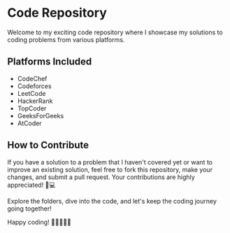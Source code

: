 # Code Repository

Welcome to my exciting code repository where I showcase my solutions to coding problems from various platforms.

## Platforms Included
- CodeChef
- Codeforces
- LeetCode
- HackerRank
- TopCoder
- GeeksForGeeks
- AtCoder

## How to Contribute
If you have a solution to a problem that I haven't covered yet or want to improve an existing solution, feel free to fork this repository, make your changes, and submit a pull request. Your contributions are highly appreciated! 🤝💻

Explore the folders, dive into the code, and let's keep the coding journey going together! 

Happy coding! 🌈👩‍💻👨‍💻
